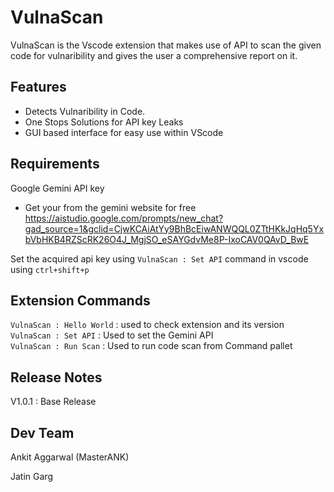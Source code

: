 # VulnaScan

VulnaScan is the Vscode extension that makes use of API to scan the given code for vulnaribility and gives the user a comprehensive report on it.

## Features

- Detects Vulnaribility in Code. 
- One Stops Solutions for API key Leaks
- GUI based interface for easy use within VScode


## Requirements

Google Gemini API key 
- Get your from the gemini website for free https://aistudio.google.com/prompts/new_chat?gad_source=1&gclid=CjwKCAiAtYy9BhBcEiwANWQQL0ZTtHKkJqHq5YxbVbHKB4RZScRK26O4J_MgjSO_eSAYGdvMe8P-IxoCAV0QAvD_BwE

Set the acquired api key using `VulnaScan : Set API` command in vscode using `ctrl+shift+p`

## Extension Commands

`VulnaScan : Hello World` : used to check extension and its version \
`VulnaScan : Set API` : Used to set the Gemini API \
`VulnaScan : Run Scan` : Used to run code scan from Command pallet


## Release Notes

V1.0.1 : Base Release

## Dev Team
Ankit Aggarwal (MasterANK)

Jatin Garg
